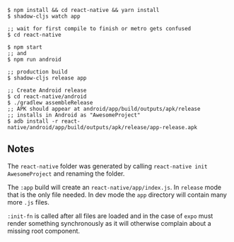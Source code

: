 ```
$ npm install && cd react-native && yarn install
$ shadow-cljs watch app

;; wait for first compile to finish or metro gets confused
$ cd react-native

$ npm start
;; and
$ npm run android

;; production build
$ shadow-cljs release app

;; Create Android release
$ cd react-native/android
$ ./gradlew assembleRelease
;; APK should appear at android/app/build/outputs/apk/release
;; installs in Android as "AwesomeProject"
$ adb install -r react-native/android/app/build/outputs/apk/release/app-release.apk
```

## Notes

The `react-native` folder was generated by calling `react-native init AwesomeProject` and renaming the folder.

The `:app` build will create an `react-native/app/index.js`. In `release` mode that is the only file needed. In dev mode the `app` directory will contain many more `.js` files.

`:init-fn` is called after all files are loaded and in the case of `expo` must render something synchronously as it will otherwise complain about a missing root component.
